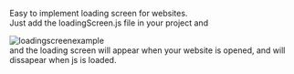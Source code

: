 Easy to implement loading screen for websites.<br>
Just add the loadingScreen.js file in your project and<br>

![loadingscreenexample](https://github.com/Lemon2311/loadingScreen.js/assets/63803133/f381a225-a83f-4e85-8a15-ffddcc4bcc7d)
<br>
and the loading screen will appear when your website is opened, and will dissapear when js is loaded.
